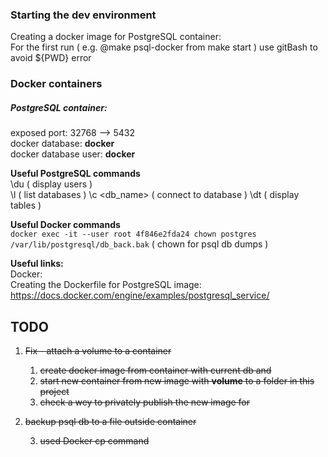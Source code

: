 ### Starting the dev environment
Creating a docker image for PostgreSQL container:  
For the first run ( e.g. @make psql-docker from make start ) use gitBash to avoid ${PWD} error

###  Docker containers
##### PostgreSQL container:
exposed port: 32768 --> 5432  
docker database: **docker**  
docker database user: **docker**

**Useful PostgreSQL commands**  
\du ( display users )  
\l ( list databases )
\c <db_name>  ( connect to database )
\dt ( display tables )

**Useful Docker commands**  
`docker exec -it --user root 4f846e2fda24 chown postgres /var/lib/postgresql/db_back.bak` ( chown for psql db dumps )

**Useful links:**  
Docker:  
Creating the Dockerfile for PostgreSQL image:  
https://docs.docker.com/engine/examples/postgresql_service/

## TODO
1. ~~Fix - attach a volume to a container~~
   1. ~~create docker image from container with current db and~~
   2. ~~start new container from new image with **volume** to a folder in this project~~
   5. ~~check a wey to privately publish the new image for~~

2. ~~backup psql db to a file outside container~~

   3. ~~used Docker cp command~~



